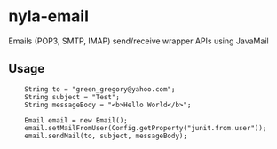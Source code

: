 # nyla-email
Emails (POP3, SMTP, IMAP) send/receive wrapper APIs using JavaMail



## Usage 

		String to = "green_gregory@yahoo.com";
		String subject = "Test";
		String messageBody = "<b>Hello World</b>";
		
		Email email = new Email();
		email.setMailFromUser(Config.getProperty("junit.from.user"));
		email.sendMail(to, subject, messageBody);